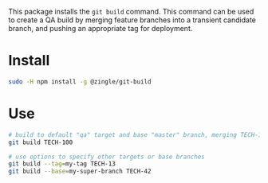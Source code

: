 This package installs the `git build` command.  This command can be used to
create a QA build by merging feature branches into a transient candidate
branch, and pushing an appropriate tag for deployment.

Install
=======
```sh
sudo -H npm install -g @zingle/git-build
```

Use
===
```sh
# build to default "qa" target and base "master" branch, merging TECH-100
git build TECH-100

# use options to specify other targets or base branches
git build --tag=my-tag TECH-13
git build --base=my-super-branch TECH-42
```
